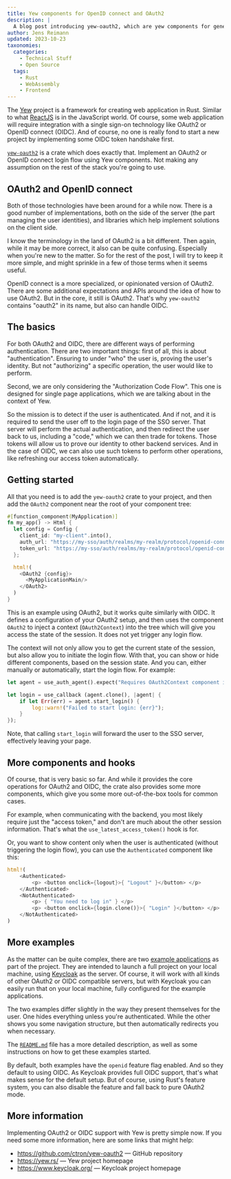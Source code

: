 ```yaml
---
title: Yew components for OpenID connect and OAuth2 
description: |
  A blog post introducing yew-oauth2, which are yew components for general purpose OpenID connect and OAuth2.
author: Jens Reimann
updated: 2023-10-23
taxonomies:
  categories:
    - Technical Stuff
    - Open Source
  tags:
    - Rust
    - WebAssembly
    - Frontend
---
```


The [Yew](https://yew.rs/) project is a framework for creating web application in Rust. Similar to what
[ReactJS](https://react.dev/) is in the JavaScript world. Of course, some web application will require integration with
a single sign-on technology like OAuth2 or OpenID connect (OIDC). And of course, no one is really fond to start a new
project by implementing some OIDC token handshake first.

[`yew-oauth2`](https://github.com/ctron/yew-oauth2/) is a crate which does exactly that. Implement an OAuth2 or
OpenID connect login flow using Yew components. Not making any assumption on the rest of the stack you're going to use.

<!-- more -->

## OAuth2 and OpenID connect

Both of those technologies have been around for a while now. There is a good number of implementations, both on the
side of the server (the part managing the user identities), and libraries which help implement solutions
on the client side.

I know the terminology in the land of OAuth2 is a bit different. Then again, while it may be more correct, it also can
be quite confusing. Especially when you're new to the matter. So for the rest of the post, I will try to keep it more
simple, and might sprinkle in a few of those terms when it seems useful.

OpenID connect is a more specialized, or opinionated version of OAuth2. There are some additional expectations and APIs
around the idea of how to use OAuth2. But in the core, it still is OAuth2. That's why `yew-oauth2` contains "oauth2" in
its name, but also can handle OIDC.

## The basics

For both OAuth2 and OIDC, there are different ways of performing authentication. There are two important things: first
of all, this is about "authentication". Ensuring to under "who" the user is, proving the user's identity. But not
"authorizing" a specific operation, the user would like to perform.

Second, we are only considering the "Authorization Code Flow". This one is designed for single page applications, which
we are talking about in the context of Yew.

So the mission is to detect if the user is authenticated. And if not, and it is required to send the user off to the
login page of the SSO server. That server will perform the actual authentication, and then redirect the user back to us,
including a "code," which we can then trade for tokens. Those tokens will allow us to prove our identity to other
backend services. And in the case of OIDC, we can also use such tokens to perform other operations, like refreshing
our access token automatically.

## Getting started

All that you need is to add the `yew-oauth2` crate to your project, and then add the `OAuth2` component near the root
of your component tree:

```rust
#[function_component(MyApplication)]
fn my_app() -> Html {
  let config = Config {
    client_id: "my-client".into(),
    auth_url: "https://my-sso/auth/realms/my-realm/protocol/openid-connect/auth".into(),
    token_url: "https://my-sso/auth/realms/my-realm/protocol/openid-connect/token".into(),
  };

  html!(
    <OAuth2 {config}>
      <MyApplicationMain/>
    </OAuth2>
  )
}
```

This is an example using OAuth2, but it works quite similarly with OIDC. It defines a configuration of your OAuth2
setup, and then uses the component `OAuth2` to inject a context (`OAuth2Context`) into the tree which will give you
access the state of the session. It does not yet trigger any login flow.

The context will not only allow you to get the current state of the session, but also allow you to initiate the login
flow. With that, you can show or hide different components, based on the session state. And you can, either manually
or automatically, start the login flow. For example:

```rust
let agent = use_auth_agent().expect("Requires OAuth2Context component in parent hierarchy");

let login = use_callback (agent.clone(), |agent| {
    if let Err(err) = agent.start_login() {
        log::warn!("Failed to start login: {err}");
    }
});
```

Note, that calling `start_login` will forward the user to the SSO server, effectively leaving your page.

## More components and hooks

Of course, that is very basic so far. And while it provides the core operations for OAuth2 and OIDC, the crate also
provides some more components, which give you some more out-of-the-box tools for common cases.

For example, when communicating with the backend, you most likely require just the "access token," and don't are much
about the other session information. That's what the `use_latest_access_token()` hook is for.

Or, you want to show content only when the user is authenticated (without triggering the login flow), you can use the
`Authenticated` component like this:

```rust
html!(
    <Authenticated>
        <p> <button onclick={logout}>{ "Logout" }</button> </p>
    </Authenticated>
    <NotAuthenticated>
        <p> { "You need to log in" } </p>
        <p> <button onclick={login.clone()}>{ "Login" }</button> </p>
    </NotAuthenticated>
)
```

## More examples

As the matter can be quite complex, there are two [example applications](https://github.com/ctron/yew-oauth2#examples)
as part of the project. They are intended to launch a full project on your local machine, using
[Keycloak](https://www.keycloak.org/) as the server. Of course, it will work with all kinds of other OAuth2 or OIDC
compatible servers, but with Keycloak you can easily run that on your local machine, fully configured for the
example applications.

The two examples differ slightly in the way they present themselves for the user. One hides everything unless you're
authenticated. While the other shows you some navigation structure, but then automatically redirects you when necessary.

The [`README.md`](https://github.com/ctron/yew-oauth2/blob/main/README.md) file has a more detailed description, as
well as some instructions on how to get these examples started.

By default, both examples have the `openid` feature flag enabled. And so they default to using OIDC. As Keycloak
provides full OIDC support, that's what makes sense for the default setup. But of course, using Rust's feature system,
you can also disable the feature and fall back to pure OAuth2 mode.

## More information

Implementing OAuth2 or OIDC support with Yew is pretty simple now. If you need some more information, here are some
links that might help:

* <https://github.com/ctron/yew-oauth2> — GitHub repository
* <https://yew.rs/> — Yew project homepage
* <https://www.keycloak.org/> — Keycloak project homepage
